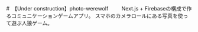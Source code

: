 #　【Under construction】photo-werewolf
　　
Next.js + Firebaseの構成で作るコミュニケーションゲームアプリ。
スマホのカメラロールにある写真を使って遊ぶ人狼ゲーム。
